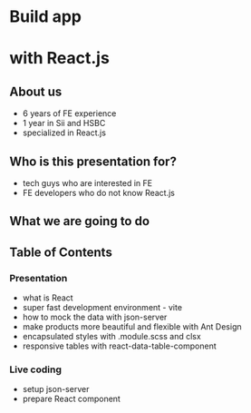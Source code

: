 # Build app <!-- .element: class="r-fit-text" -->
# with React.js <!-- .element: class="r-fit-text" -->


## About us

- 6 years of FE experience <!--  .element: class="fragment" data-fragment-index="1" -->
- 1 year in Sii and HSBC <!--  .element: class="fragment" data-fragment-index="2" -->
- specialized in React.js <!--  .element: class="fragment" data-fragment-index="3" -->


## Who is this presentation for?

- tech guys who are interested in FE <!--  .element: class="fragment" data-fragment-index="1" -->
- FE developers who do not know React.js <!--  .element: class="fragment" data-fragment-index="2" -->


## What we are going to do


## Table of Contents


### Presentation

- what is React <!--  .element: class="fragment" data-fragment-index="1" -->
- super fast development environment - vite <!--  .element: class="fragment" data-fragment-index="2" -->
- how to mock the data with json-server <!--  .element: class="fragment" data-fragment-index="3" -->
- make products more beautiful and flexible with Ant Design <!--  .element: class="fragment" data-fragment-index="4" -->
- encapsulated styles with .module.scss and clsx <!--  .element: class="fragment" data-fragment-index="5" -->
- responsive tables with react-data-table-component <!--  .element: class="fragment" data-fragment-index="6" -->


### Live coding

- setup json-server <!--  .element: class="fragment" data-fragment-index="1" -->
- prepare React component <!--  .element: class="fragment" data-fragment-index="2" -->
